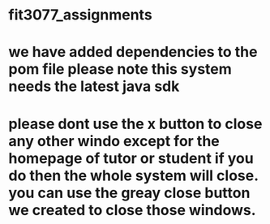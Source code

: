 # fit3077_assignments

# we have added dependencies to the pom file please note this system needs the latest java sdk

# please dont use the x button to close any other windo except for the homepage of tutor or student if you do then the whole system will close. you can use the greay close button we created to close those windows.
